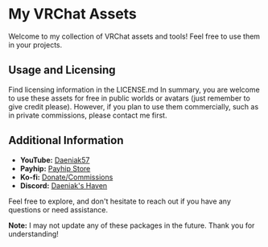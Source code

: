 # My VRChat Assets
Welcome to my collection of VRChat assets and tools! Feel free to use them in your projects.

## Usage and Licensing
Find licensing information in the LICENSE.md In summary, you are welcome to use these assets for free in public worlds or avatars (just remember to give credit please). However, if you plan to use them commercially, such as in private commissions, please contact me first.

## Additional Information
- **YouTube:** [Daeniak57](https://www.youtube.com/c/Daeniak57)
- **Payhip:** [Payhip Store](https://payhip.com/Daeniak57)
- **Ko-fi:** [Donate/Commissions](https://ko-fi.com/Daeniak57)
- **Discord:** [Daeniak's Haven](https://discord.gg/zNzwrd4p39)

Feel free to explore, and don't hesitate to reach out if you have any questions or need assistance.

**Note:** I may not update any of these packages in the future. Thank you for understanding!
